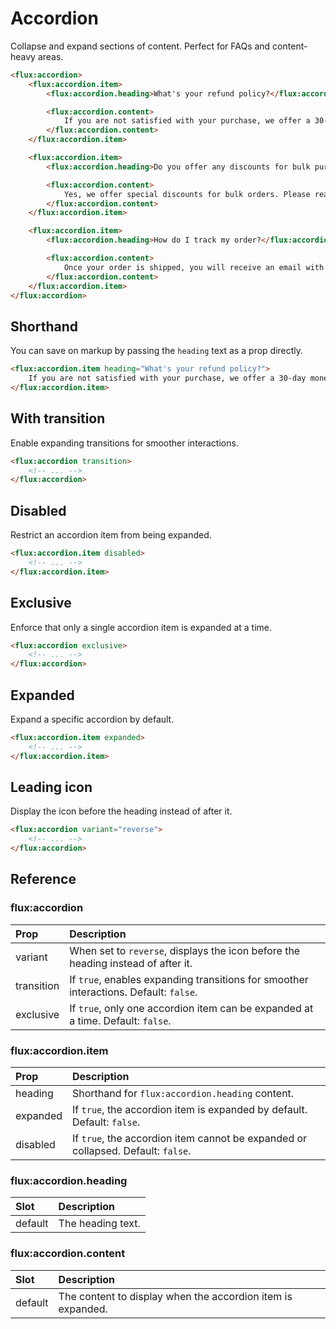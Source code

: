 # Accordion

Collapse and expand sections of content. Perfect for FAQs and content-heavy areas.

```html
<flux:accordion>
    <flux:accordion.item>
        <flux:accordion.heading>What's your refund policy?</flux:accordion.heading>

        <flux:accordion.content>
            If you are not satisfied with your purchase, we offer a 30-day money-back guarantee. Please contact our support team for assistance.
        </flux:accordion.content>
    </flux:accordion.item>

    <flux:accordion.item>
        <flux:accordion.heading>Do you offer any discounts for bulk purchases?</flux:accordion.heading>

        <flux:accordion.content>
            Yes, we offer special discounts for bulk orders. Please reach out to our sales team with your requirements.
        </flux:accordion.content>
    </flux:accordion.item>

    <flux:accordion.item>
        <flux:accordion.heading>How do I track my order?</flux:accordion.heading>

        <flux:accordion.content>
            Once your order is shipped, you will receive an email with a tracking number. Use this number to track your order on our website.
        </flux:accordion.content>
    </flux:accordion.item>
</flux:accordion>
```

## Shorthand

You can save on markup by passing the `heading` text as a prop directly.

```html
<flux:accordion.item heading="What's your refund policy?">
    If you are not satisfied with your purchase, we offer a 30-day money-back guarantee. Please contact our support team for assistance.
</flux:accordion.item>
```

## With transition

Enable expanding transitions for smoother interactions.

```html
<flux:accordion transition>
    <!-- ... -->
</flux:accordion>
```

## Disabled

Restrict an accordion item from being expanded.

```html
<flux:accordion.item disabled>
    <!-- ... -->
</flux:accordion.item>
```

## Exclusive

Enforce that only a single accordion item is expanded at a time.

```html
<flux:accordion exclusive>
    <!-- ... -->
</flux:accordion>
```

## Expanded

Expand a specific accordion by default.

```html
<flux:accordion.item expanded>
    <!-- ... -->
</flux:accordion.item>
```

## Leading icon

Display the icon before the heading instead of after it.

```html
<flux:accordion variant="reverse">
    <!-- ... -->
</flux:accordion>
```

## Reference

### flux:accordion

| Prop       | Description                                                                                                                     |
| :--------- | :------------------------------------------------------------------------------------------------------------------------------ |
| variant    | When set to `reverse`, displays the icon before the heading instead of after it.                                                |
| transition | If `true`, enables expanding transitions for smoother interactions. Default: `false`.                                           |
| exclusive  | If `true`, only one accordion item can be expanded at a time. Default: `false`.                                                 |

### flux:accordion.item

| Prop     | Description                                                                                             |
| :------- | :------------------------------------------------------------------------------------------------------ |
| heading  | Shorthand for `flux:accordion.heading` content.                                                         |
| expanded | If `true`, the accordion item is expanded by default. Default: `false`.                                 |
| disabled | If `true`, the accordion item cannot be expanded or collapsed. Default: `false`.                        |

### flux:accordion.heading

| Slot    | Description        |
| :------ | :----------------- |
| default | The heading text.  |

### flux:accordion.content

| Slot    | Description                                           |
| :------ | :---------------------------------------------------- |
| default | The content to display when the accordion item is expanded. |
